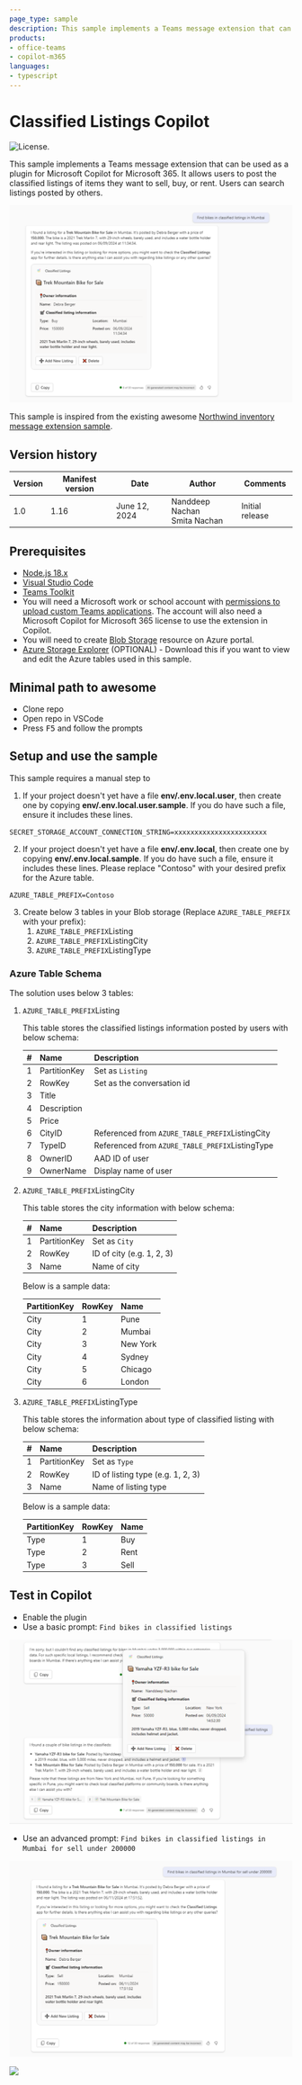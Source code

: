 ```yaml
---
page_type: sample
description: This sample implements a Teams message extension that can be used as a plugin for Microsoft Copilot for Microsoft 365. The message extension allows users to post the classified listings of items they want to sell, buy, or rent. Users can search listings posted by others.
products:
- office-teams
- copilot-m365
languages:
- typescript
---
```


# Classified Listings Copilot

![License.](https://img.shields.io/badge/license-MIT-green.svg)

This sample implements a Teams message extension that can be used as a plugin for Microsoft Copilot for Microsoft 365. It allows users to post the classified listings of items they want to sell, buy, or rent. Users can search listings posted by others.

![Screenshot of the sample extension working in Copilot in Microsoft Teams](./assets/preview-teams.png)

This sample is inspired from the existing awesome [Northwind inventory message extension sample](https://github.com/OfficeDev/Copilot-for-M365-Plugins-Samples/tree/main/samples/msgext-northwind-inventory-ts).

## Version history

Version|Manifest version|Date|Author|Comments
-------|--|--|----|--------
1.0|1.16|June 12, 2024 |Nanddeep Nachan <br/> Smita Nachan|Initial release

## Prerequisites

- [Node.js 18.x](https://nodejs.org/download/release/v18.18.2/)
- [Visual Studio Code](https://code.visualstudio.com/)
- [Teams Toolkit](https://marketplace.visualstudio.com/items?itemName=TeamsDevApp.ms-teams-vscode-extension)
- You will need a Microsoft work or school account with [permissions to upload custom Teams applications](https://learn.microsoft.com/microsoftteams/platform/concepts/build-and-test/prepare-your-o365-tenant#enable-custom-teams-apps-and-turn-on-custom-app-uploading). The account will also need a Microsoft Copilot for Microsoft 365 license to use the extension in Copilot.
- You will need to create [Blob Storage](https://learn.microsoft.com/en-us/azure/storage/blobs/storage-quickstart-blobs-portal) resource on Azure portal.
- [Azure Storage Explorer](https://azure.microsoft.com/products/storage/storage-explorer/) (OPTIONAL) - Download this if you want to view and edit the Azure tables used in this sample.

## Minimal path to awesome

- Clone repo
- Open repo in VSCode
- Press <kbd>F5</kbd> and follow the prompts

## Setup and use the sample

This sample requires a manual step to 

1. If your project doesn't yet have a file **env/.env.local.user**, then create one by copying **env/.env.local.user.sample**. If you do have such a file, ensure it includes these lines.

~~~text
SECRET_STORAGE_ACCOUNT_CONNECTION_STRING=xxxxxxxxxxxxxxxxxxxxxxx
~~~

2. If your project doesn't yet have a file **env/.env.local**, then create one by copying **env/.env.local.sample**. If you do have such a file, ensure it includes these lines. Please replace "Contoso" with your desired prefix for the Azure table.

~~~text
AZURE_TABLE_PREFIX=Contoso
~~~

3. Create below 3 tables in your Blob storage (Replace `AZURE_TABLE_PREFIX` with your prefix):
    1. `AZURE_TABLE_PREFIX`Listing
    2. `AZURE_TABLE_PREFIX`ListingCity
    3. `AZURE_TABLE_PREFIX`ListingType

### Azure Table Schema 

The solution uses below 3 tables:

1. `AZURE_TABLE_PREFIX`Listing

    This table stores the classified listings information posted by users with below schema:

    | # | Name | Description |
    |---|------|-------------|
    | 1 | PartitionKey | Set as `Listing` |
    | 2 | RowKey | Set as the conversation id |
    | 3 | Title |  |
    | 4 | Description |  |
    | 5 | Price |  |
    | 6 | CityID | Referenced from `AZURE_TABLE_PREFIX`ListingCity |
    | 7 | TypeID | Referenced from `AZURE_TABLE_PREFIX`ListingType |
    | 8 | OwnerID | AAD ID of user |
    | 9 | OwnerName | Display name of user |

2. `AZURE_TABLE_PREFIX`ListingCity

    This table stores the city information with below schema:

    | # | Name | Description |
    |---|------|-------------|
    | 1 | PartitionKey | Set as `City` |
    | 2 | RowKey | ID of city (e.g. 1, 2, 3) |
    | 3 | Name | Name of city |

    Below is a sample data:

    | PartitionKey | RowKey | Name |
    |--------------|--------|------|
    | City | 1 | Pune |
    | City | 2 | Mumbai |
    | City | 3 | New York |
    | City | 4 | Sydney |
    | City | 5 | Chicago |
    | City | 6 | London |

3. `AZURE_TABLE_PREFIX`ListingType

    This table stores the information about type of classified listing with below schema:

    | # | Name | Description |
    |---|------|-------------|
    | 1 | PartitionKey | Set as `Type` |
    | 2 | RowKey | ID of listing type (e.g. 1, 2, 3) |
    | 3 | Name | Name of listing type |

    Below is a sample data:

    | PartitionKey | RowKey | Name |
    |--------------|--------|------|
    | Type | 1 | Buy |
    | Type | 2 | Rent |
    | Type | 3 | Sell |

## Test in Copilot

- Enable the plugin
- Use a basic prompt: `Find bikes in classified listings`

![Screenshot of the basic prompt working in Copilot in Microsoft Teams](./assets/basic-prompt-teams.png)

- Use an advanced prompt: `Find bikes in classified listings in Mumbai for sell under 200000`

![Screenshot of the advanced prompt working in Copilot in Microsoft Teams](./assets/advanced-prompt-teams.png)

<img src="https://m365-visitor-stats.azurewebsites.net/teams-dev-samples/samples/msgext-classified-listings-ts" />
